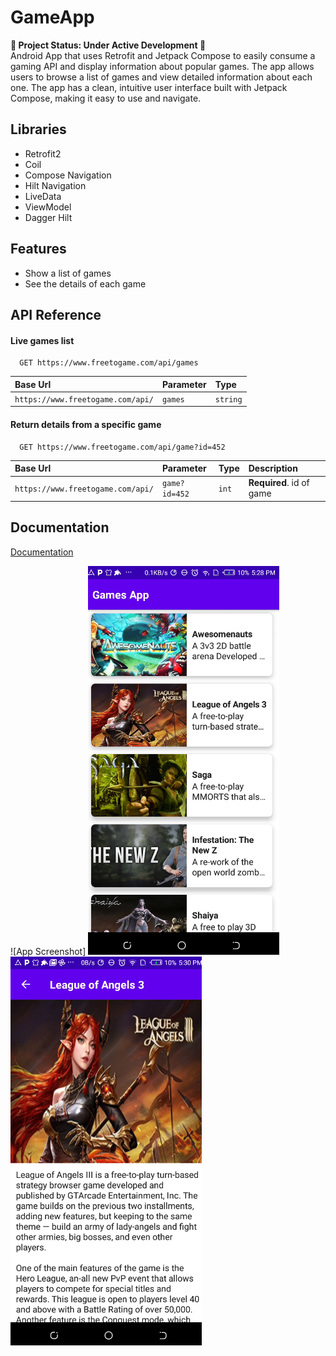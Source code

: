 # GameApp
 **🚧 Project Status: Under Active Development 🚧** 
 <br> Android App that uses Retrofit and Jetpack Compose to easily consume a gaming API and display information about popular games. 
The app allows users to browse a list of games and view detailed information about each one. 
The app has a clean, intuitive user interface built with Jetpack Compose, making it easy to use and navigate. </br>

## Libraries

- Retrofit2
- Coil
- Compose Navigation
- Hilt Navigation
- LiveData
- ViewModel
- Dagger Hilt

## Features

- Show a list of games
- See the details of each game


## API Reference

#### Live games list

```http
  GET https://www.freetogame.com/api/games
```

| Base Url                          | Parameter | Type     |
|:----------------------------------|:----------|:---------|
| `https://www.freetogame.com/api/` | `games`   | `string` |

#### Return details from a specific game

```http
  GET https://www.freetogame.com/api/game?id=452
```

| Base Url                          | Parameter     | Type  | Description              |
|:----------------------------------|:--------------|:------|:-------------------------|
| `https://www.freetogame.com/api/` | `game?id=452` | `int` | **Required**. id of game |

## Documentation
[Documentation](https://www.freetogame.com/api-doc)

![App Screenshot]
![img.png](img.png)
![img_1.png](img_1.png)

